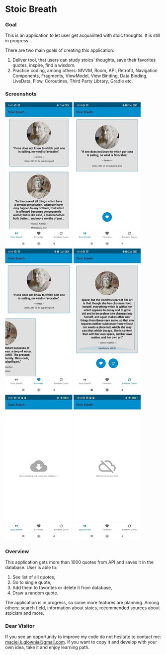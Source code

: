 # Stoic Breath

### Goal
This is an application to let user get acquainted with stoic thoughts.
It is still in progress...

There are two main goals of creating this application:
1. Deliver tool, that users can study stoics' thoughts, save their favorites quotes, inspire, find a wisdom.
2. Practice coding, among others: MVVM, Room, API, Retrofit, Navigation Components, Fragments, ViewModel,
View Binding, Data Binding, LiveData, Flow, Coroutines, Third Party Library, Gradle etc.

### Screenshots

![Quote List](app/src/main/res/drawable-v24/screen_quotes_list.jpg)
![Single quote](app/src/main/res/drawable-v24/screen_single.jpg)
![Favorites](app/src/main/res/drawable-v24/screen_favorites.jpg)
![Random](app/src/main/res/drawable-v24/screen_random.jpg)
![Downloading](app/src/main/res/drawable-v24/screen_downloading.jpg)
![No Internet](app/src/main/res/drawable-v24/screen_no_internet.jpg)

### Overview

This application gets more than 1000 quotes from API and saves it in the database.
User is able to:
1. See list of all quotes,
2. Go to single quote,
3. Add them to favorites or delete it from database,
4. Draw a random quote.

The application is in progress, so some more features are planning.
Among others: search field, information about stoics, recommended sources about stoicism and more.

### Dear Visitor

If you see an opportunity to improve my code do not hesitate to contact me:
maciej.k.glownia@gmail.com. If you want to copy it and develop with your own idea, take it and enjoy
learning path.